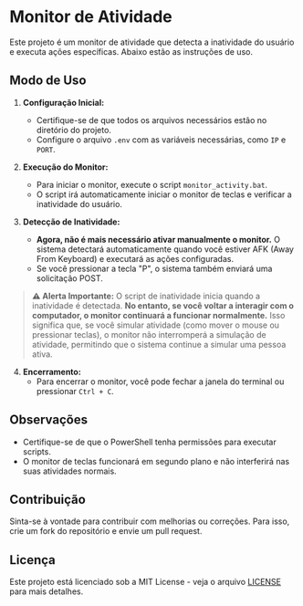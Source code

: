 # Monitor de Atividade

Este projeto é um monitor de atividade que detecta a inatividade do usuário e executa ações específicas. Abaixo estão as instruções de uso.

## Modo de Uso

1. **Configuração Inicial:**
   - Certifique-se de que todos os arquivos necessários estão no diretório do projeto.
   - Configure o arquivo `.env` com as variáveis necessárias, como `IP` e `PORT`.

2. **Execução do Monitor:**
   - Para iniciar o monitor, execute o script `monitor_activity.bat`.
   - O script irá automaticamente iniciar o monitor de teclas e verificar a inatividade do usuário.

3. **Detecção de Inatividade:**
   - **Agora, não é mais necessário ativar manualmente o monitor.** O sistema detectará automaticamente quando você estiver AFK (Away From Keyboard) e executará as ações configuradas.
   - Se você pressionar a tecla "P", o sistema também enviará uma solicitação POST.

> **⚠️ Alerta Importante:**
> O script de inatividade inicia quando a inatividade é detectada. **No entanto, se você voltar a interagir com o computador, o monitor continuará a funcionar normalmente.** Isso significa que, se você simular atividade (como mover o mouse ou pressionar teclas), o monitor não interromperá a simulação de atividade, permitindo que o sistema continue a simular uma pessoa ativa.

4. **Encerramento:**
   - Para encerrar o monitor, você pode fechar a janela do terminal ou pressionar `Ctrl + C`.

## Observações

- Certifique-se de que o PowerShell tenha permissões para executar scripts.
- O monitor de teclas funcionará em segundo plano e não interferirá nas suas atividades normais.

## Contribuição

Sinta-se à vontade para contribuir com melhorias ou correções. Para isso, crie um fork do repositório e envie um pull request.

## Licença

Este projeto está licenciado sob a MIT License - veja o arquivo [LICENSE](LICENSE) para mais detalhes.
